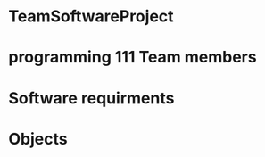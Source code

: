 # TeamSoftwareProject
programming 111
Team members
===========================




Software requirments
================================



Objects
===========================================